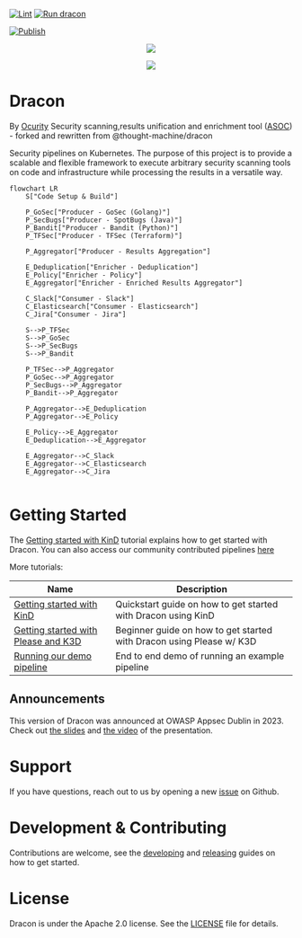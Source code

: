 [![Lint](https://github.com/ocurity/dracon/actions/workflows/lint.yml/badge.svg)](https://github.com/ocurity/dracon/actions/workflows/lint.yml)
 [![Run dracon](https://github.com/ocurity/dracon/actions/workflows/run_dracon.yml/badge.svg)](https://github.com/ocurity/dracon/actions/workflows/run_dracon.yml) 
<!-- [![Test](https://github.com/ocurity/dracon/actions/workflows/test.yml/badge.svg)](https://github.com/ocurity/dracon/actions/workflows/test.yml) -->
[![Publish](https://github.com/ocurity/dracon/actions/workflows/publish.yml/badge.svg)](https://github.com/ocurity/dracon/actions/workflows/publish.yml)

<p align="center">
  <img src="assets/dracon-logo-light.svg#gh-dark-mode-only"/>
</p>
<p align="center">
  <img src="assets/dracon-logo-dark.svg#gh-light-mode-only"/>
</p>

# Dracon


By [Ocurity](https://ocurity.com)
Security scanning,results unification and enrichment tool ([ASOC](https://www.gartner.com/reviews/market/application-security-orchestration-and-correlation-asoc-tools)) - forked and rewritten from @thought-machine/dracon

Security pipelines on Kubernetes. The purpose of this project is to provide a
scalable and flexible framework to execute arbitrary security scanning tools on code and infrastructure while
processing the results in a versatile way.

```mermaid
flowchart LR
    S["Code Setup & Build"]

    P_GoSec["Producer - GoSec (Golang)"]
    P_SecBugs["Producer - SpotBugs (Java)"]
    P_Bandit["Producer - Bandit (Python)"]
    P_TFSec["Producer - TFSec (Terraform)"]

    P_Aggregator["Producer - Results Aggregation"]

    E_Deduplication["Enricher - Deduplication"]
    E_Policy["Enricher - Policy"]
    E_Aggregator["Enricher - Enriched Results Aggregator"]

    C_Slack["Consumer - Slack"]
    C_Elasticsearch["Consumer - Elasticsearch"]
    C_Jira["Consumer - Jira"]

    S-->P_TFSec
    S-->P_GoSec
    S-->P_SecBugs
    S-->P_Bandit

    P_TFSec-->P_Aggregator
    P_GoSec-->P_Aggregator
    P_SecBugs-->P_Aggregator
    P_Bandit-->P_Aggregator

    P_Aggregator-->E_Deduplication
    P_Aggregator-->E_Policy

    E_Policy-->E_Aggregator
    E_Deduplication-->E_Aggregator

    E_Aggregator-->C_Slack
    E_Aggregator-->C_Elasticsearch
    E_Aggregator-->C_Jira


```

# Getting Started

The [Getting started with KinD][tut-kind] tutorial explains how to get started with Dracon.
You can also access our community contributed pipelines [here](https://github.com/ocurity/dracon-community-pipelines)

More tutorials:

| Name                                                  | Description                                                          |
| ----------------------------------------------------- | -------------------------------------------------------------------- |
| [Getting started with KinD][tut-kind]                 | Quickstart guide on how to get started with Dracon using KinD        |
| [Getting started with Please and K3D][tut-please-k3d] | Beginner guide on how to get started with Dracon using Please w/ K3D |
| [Running our demo pipeline][tut-running-demos]        | End to end demo of running an example pipeline                       |

## Announcements

This version of Dracon was announced at OWASP Appsec Dublin in 2023. Check out [the slides](docs/presentations/Global_AppSecDublin_Presentation.pdf) and [the video](https://www.youtube.com/watch?app=desktop&list=PLpr-xdpM8wG8479ud_l4W93WU5MP2bg78&v=i9j7n0WDBO0&feature=youtu.be) of the presentation.

# Support

If you have questions, reach out to us by opening a new [issue](https://github.com/ocurity/dracon/issues/new) on Github.

# Development & Contributing

Contributions are welcome, see the [developing](docs/contributers/DEVELOPING.md)
and [releasing](docs/contributers/RELEASES.md) guides on how to get started.

# License

Dracon is under the Apache 2.0 license. See the [LICENSE](LICENSE) file for
details.

[tut-kind]: docs/getting-started/kind.md
[tut-please-k3d]: docs/getting-started/please-k3d.md
[tut-running-demos]: docs/getting-started/tutorials/running-demos.md
